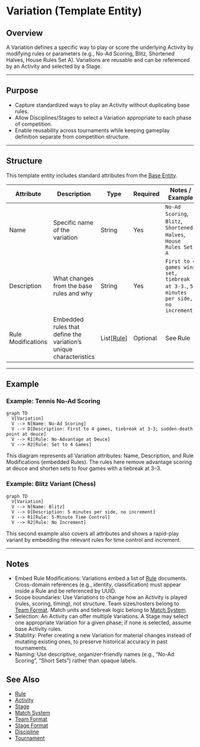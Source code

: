 # Variation (Template Entity)

## Overview

A Variation defines a specific way to play or score the underlying Activity by modifying rules or parameters (e.g., No-Ad Scoring, Blitz, Shortened Halves, House Rules Set A). Variations are reusable and can be referenced by an Activity and selected by a Stage.

---

## Purpose

- Capture standardized ways to play an Activity without duplicating base rules.
- Allow Disciplines/Stages to select a Variation appropriate to each phase of competition.
- Enable reusability across tournaments while keeping gameplay definition separate from competition structure.

---

## Structure

This template entity includes standard attributes from the [Base Entity](../../../foundation/base_entity.md).

| Attribute              | Description                                                                   | Type       | Required | Notes / Example                                                                 |
| ---------------------- | ----------------------------------------------------------------------------- | ---------- | -------- | ------------------------------------------------------------------------------- |
| Name                   | Specific name of the variation                                                | String     | Yes      | `No-Ad Scoring`, `Blitz`, `Shortened Halves`, `House Rules Set A`               |
| Description            | What changes from the base rules and why                                      | String     | Yes      | `First to 4 games wins set, tiebreak at 3-3.`, `5 minutes per side, no increment.` |
| Rule Modifications     | Embedded rules that define the variation’s unique characteristics             | List[[Rule](rule.md)] | Optional | See Rule                                          |

---

## Example

### Example: Tennis No-Ad Scoring

```mermaid
graph TD
  V[Variation]
  V --> N[Name: No-Ad Scoring]
  V --> D[Description: First to 4 games, tiebreak at 3-3; sudden-death point at deuce]
  V --> R1[Rule: No-Advantage at Deuce]
  V --> R2[Rule: Set to 4 Games]
```

This diagram represents all Variation attributes: Name, Description, and Rule Modifications (embedded Rules). The rules here remove advantage scoring at deuce and shorten sets to four games with a tiebreak at 3–3.

### Example: Blitz Variant (Chess)

```mermaid
graph TD
  V[Variation]
  V --> N[Name: Blitz]
  V --> D[Description: 5 minutes per side, no increment]
  V --> R1[Rule: 5-Minute Time Control]
  V --> R2[Rule: No Increment]
```

This second example also covers all attributes and shows a rapid-play variant by embedding the relevant rules for time control and increment.

---

## Notes

- Embed Rule Modifications: Variations embed a list of [Rule](rule.md) documents. Cross-domain references (e.g., identity, classification) must appear inside a Rule and be referenced by UUID.
- Scope boundaries: Use Variations to change how an Activity is played (rules, scoring, timing), not structure. Team sizes/rosters belong to [Team Format](../../stage/team_format.md). Match units and tiebreak logic belong to [Match System](../../stage/match_system/match_system.md).
- Selection: An Activity can offer multiple Variations. A Stage may select one appropriate Variation for a given phase; if none is selected, assume base Activity rules.
- Stability: Prefer creating a new Variation for material changes instead of mutating existing ones, to preserve historical accuracy in past tournaments.
- Naming: Use descriptive, organizer-friendly names (e.g., “No-Ad Scoring”, “Short Sets”) rather than opaque labels.

## See Also

- [Rule](rule.md)
- [Activity](../activity.md)
- [Stage](../../stage/stage.md)
- [Match System](../../stage/match_system/match_system.md)
- [Team Format](../../stage/team_format.md)
- [Stage Format](../../stage/stage_format.md)
- [Discipline](../../discipline.md)
- [Tournament](../../../tournament/tournament.md)
